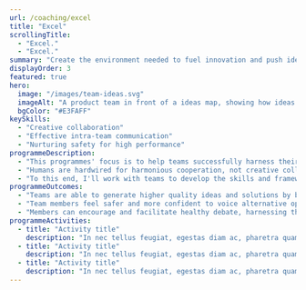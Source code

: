 ```yaml
---
url: /coaching/excel
title: "Excel"
scrollingTitle:
  - "Excel."
  - "Excel."
summary: "Create the environment needed to fuel innovation and push ideas further."
displayOrder: 3
featured: true
hero:
  image: "/images/team-ideas.svg"
  imageAlt: "A product team in front of a ideas map, showing how ideas have been iterated on into something better"
  bgColor: "#E3FAFF"
keySkills:
  - "Creative collaboration"
  - "Effective intra-team communication"
  - "Nurturing safety for high performance"
programmeDescription:
  - "This programmes' focus is to help teams successfully harness their diverse skills, expertise and perspectives while collaborating, so that they can reliably push their ideas beyond the obvious, to the innovative."
  - "Humans are hardwired for harmonious cooperation, not creative collaboration. The former’s useful for fitting in and maintaining the status quo, but it’s the latter that drives high-performance teams, break-through ideas and business growth."
  - "To this end, I'll work with teams to develop the skills and frameworks they'll need to tap into their diverse perspectives and experiences as effectively as possible. Mixing, melding and multiplying each others' ideas into new and better alternatives. To achieve this though, we'll have to overcome behaviours that run against high-performance, such as group-think,  "
programmeOutcomes:
  - "Teams are able to generate higher quality ideas and solutions by better leveraging their diverse skills and perspectives."
  - "Team members feel safer and more confident to voice alternative opinions or try new things."
  - "Members can encourage and facilitate healthy debate, harnessing the power of conflicting ideas to drive innovation and propel the team forward."
programmeActivities:
  - title: "Activity title"
    description: "In nec tellus feugiat, egestas diam ac, pharetra quam. Nam vel libero id massa pulvinar aliquet. Phasellus sit amet tortor enim. Quisque vel scelerisque ipsum, sed dapibus sapien. Nullam et velit sed ante faucibus ultricies."
  - title: "Activity title"
    description: "In nec tellus feugiat, egestas diam ac, pharetra quam. Nam vel libero id massa pulvinar aliquet. Phasellus sit amet tortor enim. Quisque vel scelerisque ipsum, sed dapibus sapien. Nullam et velit sed ante faucibus ultricies."
  - title: "Activity title"
    description: "In nec tellus feugiat, egestas diam ac, pharetra quam. Nam vel libero id massa pulvinar aliquet. Phasellus sit amet tortor enim. Quisque vel scelerisque ipsum, sed dapibus sapien. Nullam et velit sed ante faucibus ultricies."
---
```

